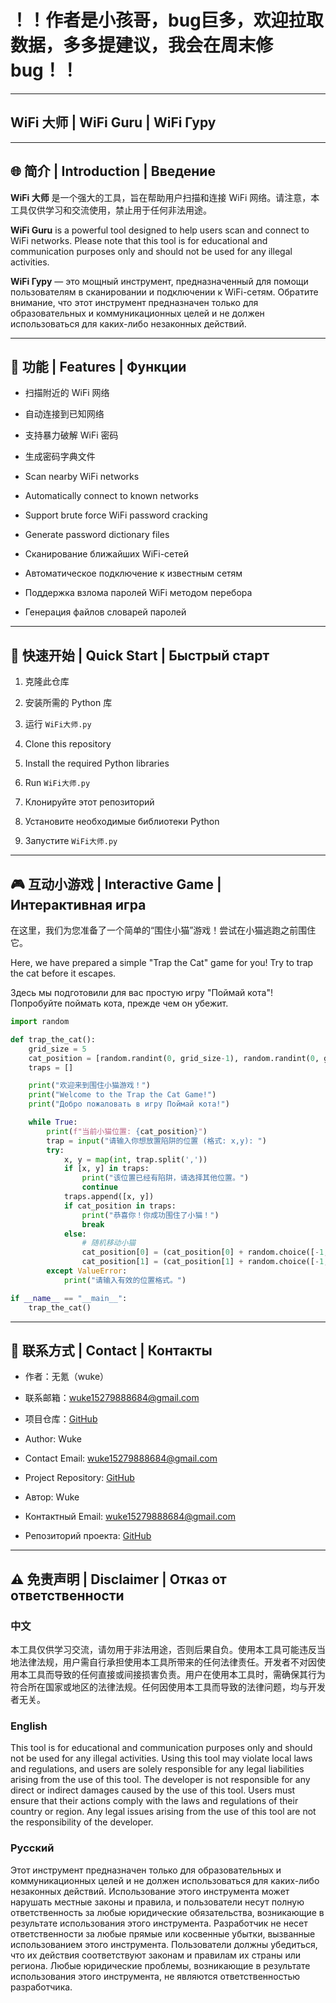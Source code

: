 #  ！！作者是小孩哥，bug巨多，欢迎拉取数据，多多提建议，我会在周末修bug！！

---

## WiFi 大师 | WiFi Guru | WiFi Гуру

---

## 🌐 简介 | Introduction | Введение

**WiFi 大师** 是一个强大的工具，旨在帮助用户扫描和连接 WiFi 网络。请注意，本工具仅供学习和交流使用，禁止用于任何非法用途。

**WiFi Guru** is a powerful tool designed to help users scan and connect to WiFi networks. Please note that this tool is for educational and communication purposes only and should not be used for any illegal activities.

**WiFi Гуру** — это мощный инструмент, предназначенный для помощи пользователям в сканировании и подключении к WiFi-сетям. Обратите внимание, что этот инструмент предназначен только для образовательных и коммуникационных целей и не должен использоваться для каких-либо незаконных действий.

---

## 📜 功能 | Features | Функции

- 扫描附近的 WiFi 网络
- 自动连接到已知网络
- 支持暴力破解 WiFi 密码
- 生成密码字典文件

- Scan nearby WiFi networks
- Automatically connect to known networks
- Support brute force WiFi password cracking
- Generate password dictionary files

- Сканирование ближайших WiFi-сетей
- Автоматическое подключение к известным сетям
- Поддержка взлома паролей WiFi методом перебора
- Генерация файлов словарей паролей

---

## 🚀 快速开始 | Quick Start | Быстрый старт

1. 克隆此仓库
2. 安装所需的 Python 库
3. 运行 `WiFi大师.py`

1. Clone this repository
2. Install the required Python libraries
3. Run `WiFi大师.py`

1. Клонируйте этот репозиторий
2. Установите необходимые библиотеки Python
3. Запустите `WiFi大师.py`

---

## 🎮 互动小游戏 | Interactive Game | Интерактивная игра

在这里，我们为您准备了一个简单的“围住小猫”游戏！尝试在小猫逃跑之前围住它。

Here, we have prepared a simple "Trap the Cat" game for you! Try to trap the cat before it escapes.

Здесь мы подготовили для вас простую игру "Поймай кота"! Попробуйте поймать кота, прежде чем он убежит.

```python
import random

def trap_the_cat():
    grid_size = 5
    cat_position = [random.randint(0, grid_size-1), random.randint(0, grid_size-1)]
    traps = []

    print("欢迎来到围住小猫游戏！")
    print("Welcome to the Trap the Cat Game!")
    print("Добро пожаловать в игру Поймай кота!")

    while True:
        print(f"当前小猫位置: {cat_position}")
        trap = input("请输入你想放置陷阱的位置 (格式: x,y): ")
        try:
            x, y = map(int, trap.split(','))
            if [x, y] in traps:
                print("该位置已经有陷阱，请选择其他位置。")
                continue
            traps.append([x, y])
            if cat_position in traps:
                print("恭喜你！你成功围住了小猫！")
                break
            else:
                # 随机移动小猫
                cat_position[0] = (cat_position[0] + random.choice([-1, 0, 1])) % grid_size
                cat_position[1] = (cat_position[1] + random.choice([-1, 0, 1])) % grid_size
        except ValueError:
            print("请输入有效的位置格式。")

if __name__ == "__main__":
    trap_the_cat()
````

---

## 📧 联系方式 | Contact | Контакты

- 作者：无氪（wuke）
- 联系邮箱：wuke15279888684@gmail.com
- 项目仓库：[GitHub](https://github.com/HonkerWuKe/WiFi__GURU)

- Author: Wuke
- Contact Email: wuke15279888684@gmail.com
- Project Repository: [GitHub](https://github.com/HonkerWuKe/WiFi__GURU)

- Автор: Wuke
- Контактный Email: wuke15279888684@gmail.com
- Репозиторий проекта: [GitHub](https://github.com/HonkerWuKe/WiFi__GURU)

---

## ⚠️ 免责声明 | Disclaimer | Отказ от ответственности

### 中文

本工具仅供学习交流，请勿用于非法用途，否则后果自负。使用本工具可能违反当地法律法规，用户需自行承担使用本工具所带来的任何法律责任。开发者不对因使用本工具而导致的任何直接或间接损害负责。用户在使用本工具时，需确保其行为符合所在国家或地区的法律法规。任何因使用本工具而导致的法律问题，均与开发者无关。

### English

This tool is for educational and communication purposes only and should not be used for any illegal activities. Using this tool may violate local laws and regulations, and users are solely responsible for any legal liabilities arising from the use of this tool. The developer is not responsible for any direct or indirect damages caused by the use of this tool. Users must ensure that their actions comply with the laws and regulations of their country or region. Any legal issues arising from the use of this tool are not the responsibility of the developer.

### Русский

Этот инструмент предназначен только для образовательных и коммуникационных целей и не должен использоваться для каких-либо незаконных действий. Использование этого инструмента может нарушать местные законы и правила, и пользователи несут полную ответственность за любые юридические обязательства, возникающие в результате использования этого инструмента. Разработчик не несет ответственности за любые прямые или косвенные убытки, вызванные использованием этого инструмента. Пользователи должны убедиться, что их действия соответствуют законам и правилам их страны или региона. Любые юридические проблемы, возникающие в результате использования этого инструмента, не являются ответственностью разработчика.

